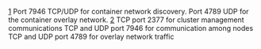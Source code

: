 [1](https://docs.docker.com/engine/swarm/networking/)
Port 7946 TCP/UDP for container network discovery.
Port 4789 UDP for the container overlay network.
[2](https://github.com/docker/docker/blob/master/docs/swarm/swarm-tutorial/index.md)
TCP port 2377 for cluster management communications
TCP and UDP port 7946 for communication among nodes
TCP and UDP port 4789 for overlay network traffic